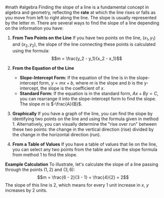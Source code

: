 #math 
#algebra
Finding the slope of a line is a fundamental concept in algebra and geometry, reflecting the **rate** at which the line rises or falls as you move from left to right along the line. The slope is usually represented by the letter $m$. There are several ways to find the slope of a line depending on the information you have:

1. **From Two Points on the Line**
   If you have two points on the line, $(x_1, y_1)$ and $(x_2, y_2)$, the slope of the line connecting these points is calculated using the formula:
   $$m = \frac{y_2 - y_1}{x_2 - x_1}$$

2. **From the Equation of the Line**
   - **Slope-Intercept Form:** If the equation of the line is in the slope-intercept form, $y = mx + b$, where $m$ is the slope and $b$ is the y-intercept, the slope is the coefficient of $x$.
   - **Standard Form:** If the equation is in the standard form, $Ax + By = C$, you can rearrange it into the slope-intercept form to find the slope. The slope $m$ is $-\frac{A}{B}$.

3. **Graphically**
   If you have a graph of the line, you can find the slope by identifying two points on the line and using the formula given in method 1. Alternatively, you can visually determine the "rise over run" between these two points: the change in the vertical direction (rise) divided by the change in the horizontal direction (run).

4. **From a Table of Values**
   If you have a table of values that lie on the line, you can select any two points from the table and use the slope formula from method 1 to find the slope.

**Example Calculation**
To illustrate, let's calculate the slope of a line passing through the points $(1, 2)$ and $(3, 6)$:
$$m = \frac{6 - 2}{3 - 1} = \frac{4}{2} = 2$$
The slope of this line is 2, which means for every 1 unit increase in $x$, $y$ increases by 2 units.